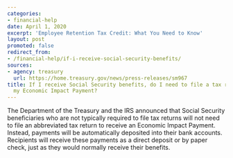```yaml
---
categories:
- financial-help
date: April 1, 2020
excerpt: 'Employee Retention Tax Credit: What You Need to Know'
layout: post
promoted: false
redirect_from:
- /financial-help/if-i-receive-social-security-benefits/
sources:
- agency: treasury
  url: https://home.treasury.gov/news/press-releases/sm967
title: If I receive Social Security benefits, do I need to file a tax return to receive
  my Economic Impact Payment?
---
```


The Department of the Treasury and the IRS announced that Social Security beneficiaries who are not typically required to file tax returns will not need to file an abbreviated tax return to receive an Economic Impact Payment. Instead, payments will be automatically deposited into their bank accounts. Recipients will receive these payments as a direct deposit or by paper check, just as they would normally receive their benefits.